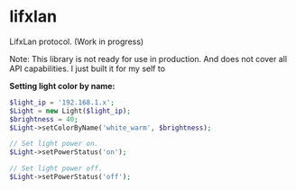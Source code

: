 # lifxlan
LifxLan protocol. (Work in progress)

Note: This library is not ready for use in production. And does not cover all API capabilities. I just built it for my self to 

**Setting light color by name:**
```php
$light_ip = '192.168.1.x';
$Light = new Light($light_ip);
$brightness = 40;
$Light->setColorByName('white_warm', $brightness);

// Set light power on.
$Light->setPowerStatus('on');

// Set light power off.
$Light->setPowerStatus('off');
```
